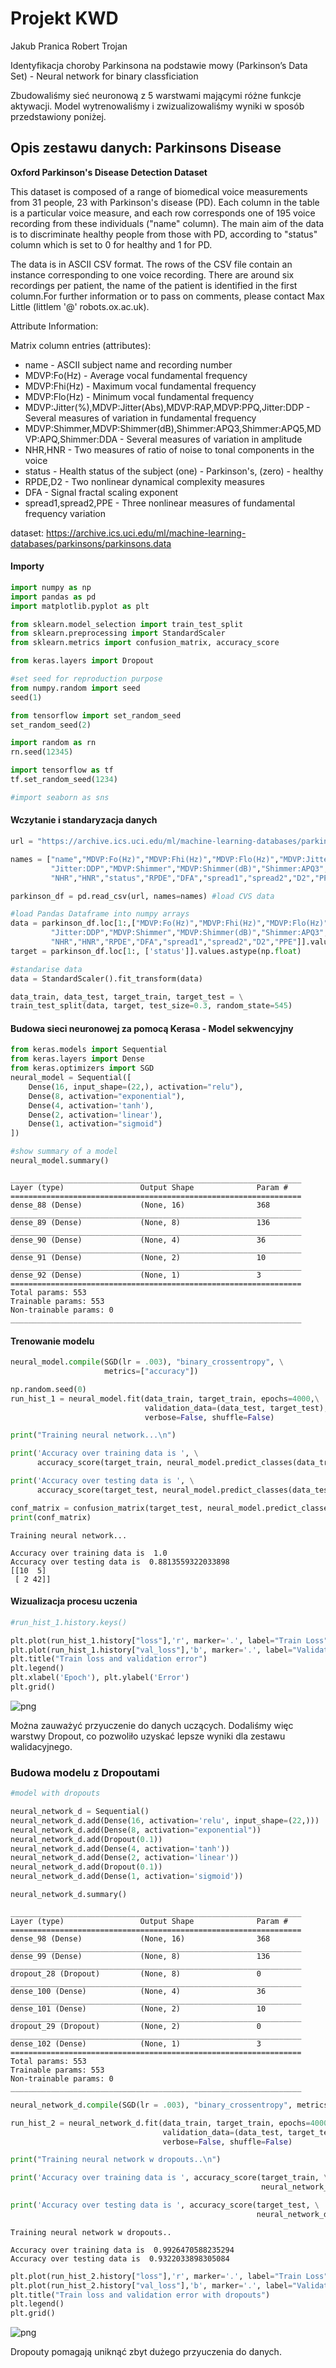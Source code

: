 
# Projekt KWD

Jakub Pranica
Robert Trojan

Identyfikacja choroby Parkinsona na podstawie mowy (Parkinson’s Data Set) - Neural network for binary classficiation

Zbudowaliśmy sieć neuronową z 5 warstwami mającymi różne funkcje aktywacji. Model wytrenowaliśmy i zwizualizowaliśmy wyniki w sposób przedstawiony poniżej. 

## Opis zestawu danych: Parkinsons Disease

__Oxford Parkinson's Disease Detection Dataset__

This dataset is composed of a range of biomedical voice measurements from 
31 people, 23 with Parkinson's disease (PD). Each column in the table is a 
particular voice measure, and each row corresponds one of 195 voice 
recording from these individuals ("name" column). The main aim of the data 
is to discriminate healthy people from those with PD, according to "status" 
column which is set to 0 for healthy and 1 for PD.

The data is in ASCII CSV format. The rows of the CSV file contain an 
instance corresponding to one voice recording. There are around six 
recordings per patient, the name of the patient is identified in the first 
column.For further information or to pass on comments, please contact Max 
Little (littlem '@' robots.ox.ac.uk).

Attribute Information:

Matrix column entries (attributes):
- name - ASCII subject name and recording number
- MDVP:Fo(Hz) - Average vocal fundamental frequency
- MDVP:Fhi(Hz) - Maximum vocal fundamental frequency
- MDVP:Flo(Hz) - Minimum vocal fundamental frequency
- MDVP:Jitter(%),MDVP:Jitter(Abs),MDVP:RAP,MDVP:PPQ,Jitter:DDP - Several 
measures of variation in fundamental frequency
- MDVP:Shimmer,MDVP:Shimmer(dB),Shimmer:APQ3,Shimmer:APQ5,MDVP:APQ,Shimmer:DDA - Several measures of variation in amplitude
- NHR,HNR - Two measures of ratio of noise to tonal components in the voice
- status - Health status of the subject (one) - Parkinson's, (zero) - healthy
- RPDE,D2 - Two nonlinear dynamical complexity measures
- DFA - Signal fractal scaling exponent
- spread1,spread2,PPE - Three nonlinear measures of fundamental frequency variation 

dataset: https://archive.ics.uci.edu/ml/machine-learning-databases/parkinsons/parkinsons.data

#### Importy


```python
import numpy as np
import pandas as pd
import matplotlib.pyplot as plt

from sklearn.model_selection import train_test_split
from sklearn.preprocessing import StandardScaler
from sklearn.metrics import confusion_matrix, accuracy_score

from keras.layers import Dropout

#set seed for reproduction purpose
from numpy.random import seed
seed(1) 

from tensorflow import set_random_seed
set_random_seed(2)

import random as rn
rn.seed(12345)

import tensorflow as tf
tf.set_random_seed(1234)

#import seaborn as sns
```

#### Wczytanie i standaryzacja danych


```python
url = "https://archive.ics.uci.edu/ml/machine-learning-databases/parkinsons/parkinsons.data"

names = ["name","MDVP:Fo(Hz)","MDVP:Fhi(Hz)","MDVP:Flo(Hz)","MDVP:Jitter(%)","MDVP:Jitter(Abs)","MDVP:RAP","MDVP:PPQ",
         "Jitter:DDP","MDVP:Shimmer","MDVP:Shimmer(dB)","Shimmer:APQ3","Shimmer:APQ5","MDVP:APQ","Shimmer:DDA",
         "NHR","HNR","status","RPDE","DFA","spread1","spread2","D2","PPE"]

parkinson_df = pd.read_csv(url, names=names) #load CVS data

#load Pandas Dataframe into numpy arrays
data = parkinson_df.loc[1:,["MDVP:Fo(Hz)","MDVP:Fhi(Hz)","MDVP:Flo(Hz)","MDVP:Jitter(%)","MDVP:Jitter(Abs)","MDVP:RAP","MDVP:PPQ",
         "Jitter:DDP","MDVP:Shimmer","MDVP:Shimmer(dB)","Shimmer:APQ3","Shimmer:APQ5","MDVP:APQ","Shimmer:DDA",
         "NHR","HNR","RPDE","DFA","spread1","spread2","D2","PPE"]].values.astype(np.float)
target = parkinson_df.loc[1:, ['status']].values.astype(np.float)

#standarise data
data = StandardScaler().fit_transform(data)

data_train, data_test, target_train, target_test = \
train_test_split(data, target, test_size=0.3, random_state=545)
```

#### Budowa sieci neuronowej za pomocą Kerasa - Model sekwencyjny




```python
from keras.models import Sequential
from keras.layers import Dense
from keras.optimizers import SGD
neural_model = Sequential([
    Dense(16, input_shape=(22,), activation="relu"),
    Dense(8, activation="exponential"),
    Dense(4, activation='tanh'),
    Dense(2, activation='linear'),
    Dense(1, activation="sigmoid")
])

#show summary of a model
neural_model.summary()
```

    _________________________________________________________________
    Layer (type)                 Output Shape              Param #   
    =================================================================
    dense_88 (Dense)             (None, 16)                368       
    _________________________________________________________________
    dense_89 (Dense)             (None, 8)                 136       
    _________________________________________________________________
    dense_90 (Dense)             (None, 4)                 36        
    _________________________________________________________________
    dense_91 (Dense)             (None, 2)                 10        
    _________________________________________________________________
    dense_92 (Dense)             (None, 1)                 3         
    =================================================================
    Total params: 553
    Trainable params: 553
    Non-trainable params: 0
    _________________________________________________________________
    

#### Trenowanie modelu


```python
neural_model.compile(SGD(lr = .003), "binary_crossentropy", \
                     metrics=["accuracy"])

np.random.seed(0)
run_hist_1 = neural_model.fit(data_train, target_train, epochs=4000,\
                              validation_data=(data_test, target_test), \
                              verbose=False, shuffle=False)

print("Training neural network...\n")

print('Accuracy over training data is ', \
      accuracy_score(target_train, neural_model.predict_classes(data_train)))

print('Accuracy over testing data is ', \
      accuracy_score(target_test, neural_model.predict_classes(data_test)))

conf_matrix = confusion_matrix(target_test, neural_model.predict_classes(data_test))
print(conf_matrix)
```

    Training neural network...
    
    Accuracy over training data is  1.0
    Accuracy over testing data is  0.8813559322033898
    [[10  5]
     [ 2 42]]
    

#### Wizualizacja procesu uczenia


```python
#run_hist_1.history.keys()

plt.plot(run_hist_1.history["loss"],'r', marker='.', label="Train Loss")
plt.plot(run_hist_1.history["val_loss"],'b', marker='.', label="Validation Loss")
plt.title("Train loss and validation error")
plt.legend()
plt.xlabel('Epoch'), plt.ylabel('Error')
plt.grid()
```


![png](output_13_0.png)


Można zauważyć przyuczenie do danych uczących. Dodaliśmy więc warstwy Dropout, co pozwoliło uzyskać lepsze wyniki dla zestawu walidacyjnego.

### Budowa modelu z Dropoutami


```python
#model with dropouts

neural_network_d = Sequential()
neural_network_d.add(Dense(16, activation='relu', input_shape=(22,)))
neural_network_d.add(Dense(8, activation="exponential"))
neural_network_d.add(Dropout(0.1))
neural_network_d.add(Dense(4, activation='tanh'))
neural_network_d.add(Dense(2, activation='linear'))
neural_network_d.add(Dropout(0.1))
neural_network_d.add(Dense(1, activation='sigmoid'))

neural_network_d.summary()
```

    _________________________________________________________________
    Layer (type)                 Output Shape              Param #   
    =================================================================
    dense_98 (Dense)             (None, 16)                368       
    _________________________________________________________________
    dense_99 (Dense)             (None, 8)                 136       
    _________________________________________________________________
    dropout_28 (Dropout)         (None, 8)                 0         
    _________________________________________________________________
    dense_100 (Dense)            (None, 4)                 36        
    _________________________________________________________________
    dense_101 (Dense)            (None, 2)                 10        
    _________________________________________________________________
    dropout_29 (Dropout)         (None, 2)                 0         
    _________________________________________________________________
    dense_102 (Dense)            (None, 1)                 3         
    =================================================================
    Total params: 553
    Trainable params: 553
    Non-trainable params: 0
    _________________________________________________________________
    


```python
neural_network_d.compile(SGD(lr = .003), "binary_crossentropy", metrics=["accuracy"])

run_hist_2 = neural_network_d.fit(data_train, target_train, epochs=4000, \
                                  validation_data=(data_test, target_test), \
                                  verbose=False, shuffle=False)

print("Training neural network w dropouts..\n")

print('Accuracy over training data is ', accuracy_score(target_train, \
                                                        neural_network_d.predict_classes(data_train)))

print('Accuracy over testing data is ', accuracy_score(target_test, \
                                                       neural_network_d.predict_classes(data_test)))


```

    Training neural network w dropouts..
    
    Accuracy over training data is  0.9926470588235294
    Accuracy over testing data is  0.9322033898305084
    


```python
plt.plot(run_hist_2.history["loss"],'r', marker='.', label="Train Loss")
plt.plot(run_hist_2.history["val_loss"],'b', marker='.', label="Validation Loss")
plt.title("Train loss and validation error with dropouts")
plt.legend()
plt.grid()
```


![png](output_18_0.png)


Dropouty pomagają uniknąć zbyt dużego przyuczenia do danych.
